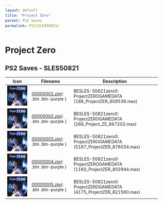 ```yaml
---
layout: default
title: "Project Zero"
parent: PS2 Saves
permalink: PS2/SLES50821/
---
```

# Project Zero

## PS2 Saves - SLES50821

| Icon | Filename | Description |
|------|----------|-------------|
| ![Project Zero](icon0.png) | [00000001.zip](00000001.zip){: .btn .btn-purple } | BESLES-50821zero0: ProjectZEROGAMEDATA (188_ProjectZER_809536.max) |
| ![Project Zero](icon0.png) | [00000002.zip](00000002.zip){: .btn .btn-purple } | BESLES-50821zero0: ProjectZEROGAMEDATA (268_Project_ZE_667202.max) |
| ![Project Zero](icon0.png) | [00000003.zip](00000003.zip){: .btn .btn-purple } | BESLES-50821zero0: ProjectZEROGAMEDATA (5167_ProjectZER_876034.max) |
| ![Project Zero](icon0.png) | [00000004.zip](00000004.zip){: .btn .btn-purple } | BESLES-50821zero0: ProjectZEROGAMEDATA (1160_ProjectZER_802944.max) |
| ![Project Zero](icon0.png) | [00000005.zip](00000005.zip){: .btn .btn-purple } | BESLES-50821zero0: ProjectZEROGAMEDATA (4175_ProjectZER_821560.max) |
